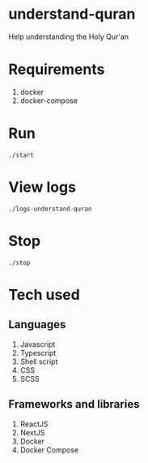 # understand-quran
Help understanding the Holy Qur'an

# Requirements
1. docker
1. docker-compose

# Run
```
./start
```

# View logs
```
./logs-understand-quran
```

# Stop
```
./stop
```

# Tech used

## Languages
1. Javascript
1. Typescript
1. Shell script
1. CSS
1. SCSS

## Frameworks and libraries
1. ReactJS
1. NextJS
1. Docker
1. Docker Compose
